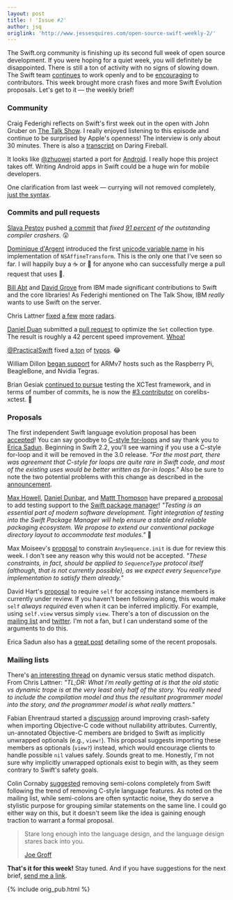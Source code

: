 ```yaml
---
layout: post
title: ! 'Issue #2'
author: jsq
origlink: 'http://www.jessesquires.com/open-source-swift-weekly-2/'
---
```


The Swift.org community is finishing up its second full week of open source development. If you were hoping for a quiet week, you will definitely be disappointed. There is still a ton of activity with no signs of slowing down. The Swift team [continues](https://twitter.com/uint_min/status/675022507527684096) to work openly and to be [encouraging](https://github.com/apple/swift/pull/389#issuecomment-163851653) to contributors. This week brought more crash fixes and more Swift Evolution proposals. Let's get to it &mdash; the weekly brief!

<!--excerpt-->

### Community

Craig Federighi reflects on Swift's first week out in the open with John Gruber on [The Talk Show](http://daringfireball.net/thetalkshow/2015/12/07/ep-139). I really enjoyed listening to this episode and continue to be surprised by Apple's openness! The interview is only about 30 minutes. There is also a [transcript](http://daringfireball.net/thetalkshow/139/federighi-gruber-transcript) on Daring Fireball.

It looks like [@zhuowei](https://github.com/zhuowei) started a port for [Android](https://github.com/SwiftAndroid). I really hope this project takes off. Writing Android apps in Swift could be a huge win for mobile developers.

One clarification from last week &mdash; currying will not removed completely, [just the syntax](https://github.com/apple/swift-evolution/pull/43#issuecomment-163849233).

### Commits and pull requests

[Slava Pestov](https://github.com/slavapestov) pushed [a commit](https://github.com/apple/swift/commit/c258f991f64a431da57fc79b66e879e5062fba3b) that *fixed [91 percent](https://github.com/apple/swift/commit/c258f991f64a431da57fc79b66e879e5062fba3b#commitcomment-14971959) of the outstanding compiler crashers.* 😲

[Dominique d'Argent](https://github.com/nubbel) introduced the first [unicode variable name](https://github.com/apple/swift-corelibs-foundation/pull/93#discussion_r47160608) in his implementation of `NSAffineTransform`. This is the only one that I've seen so far. I will happily buy a ☕️ or 🍺 for anyone who can successfully merge a pull request that uses 💩.

[Bill Abt](https://github.com/apple/swift/pull/413) and [David Grove](https://github.com/apple/swift-corelibs-libdispatch/pull/15) from IBM made significant contributions to Swift and the core libraries! As Federighi mentioned on The Talk Show, IBM *really* wants to use Swift on the server.

Chris Lattner [fixed](http://github.com/apple/swift/commit/a2d9b10b64c3115c2eed7b6baa8f641db9fc246e) [a few](https://github.com/apple/swift/commit/e28c2e2c6e4c7da665090f0acce4c68cbf4ebc15) [more](https://github.com/apple/swift/commit/7b323a8460540bbb9e9234ef3e3fb27f7cb117e3) [radars](https://github.com/apple/swift/commit/0bfacde2420937bfb6e0e1be6567b0e90ee2fb67).

[Daniel Duan](https://github.com/dduan) submitted a [pull request](https://github.com/apple/swift/pull/419) to optimize the `Set` collection type. The result is roughly a 42 percent speed improvement. [Whoa!](https://github.com/apple/swift/pull/419#issuecomment-164109613)

[@PracticalSwift](https://twitter.com/practicalswift) fixed [a ton](https://github.com/apple/swift/pull/561) of [typos](https://github.com/apple/swift/pull/526). 😂

William Dillon [began support](https://github.com/apple/swift/pull/439) for ARMv7 hosts such as the Raspberry Pi, BeagleBone, and Nvidia Tegras.

Brian Gesiak [continued to pursue](https://github.com/apple/swift-corelibs-xctest/pull/14) testing the XCTest framework, and in terms of number of commits, he is now the [#3 contributor](https://github.com/apple/swift-corelibs-xctest/graphs/contributors) on corelibs-xctest. 👏

### Proposals

The first independent Swift language evolution proposal has been [accepted](https://twitter.com/clattner_llvm/status/676472122437271552)! You can say goodbye to [C-style for-loops](https://github.com/apple/swift-evolution/blob/master/proposals/0007-remove-c-style-for-loops.md) and say thank you to [Erica Sadun](https://twitter.com/ericasadun). Beginning in Swift 2.2, you'll see warning if you use a C-style for-loop and it will be removed in the 3.0 release. *"For the most part, there was agreement that C-style for loops are quite rare in Swift code, and most of the existing uses would be better written as for-in loops."* Also be sure to note the two potential problems with this change as described in the [announcement](https://lists.swift.org/pipermail/swift-evolution-announce/2015-December/000001.html).

[Max Howell](https://github.com/mxcl), [Daniel Dunbar](https://github.com/ddunbar), and [Mattt Thompson](https://github.com/mattt) have prepared [a proposal](https://github.com/apple/swift-evolution/pull/51) to add testing support to the [Swift package manager](https://github.com/apple/swift-package-manager)! *"Testing is an essential part of modern software development. Tight integration of testing into the Swift Package Manager will help ensure a stable and reliable packaging ecosystem. We propose to extend our conventional package directory layout to accommodate test modules."* 🎉

Max Moiseev's [proposal](https://github.com/apple/swift-evolution/blob/master/proposals/0014-constrained-AnySequence.md) to constrain `AnySequence.init` is due for review this week. I don't see any reason why this would not be accepted. *"These constraints, in fact, should be applied to `SequenceType` protocol itself (although, that is not currently possible), as we expect every `SequenceType` implementation to satisfy them already."*

David Hart's [proposal](https://github.com/apple/swift-evolution/blob/master/proposals/0009-require-self-for-accessing-instance-members.md) to require `self` for accessing instance members is currently under review. If you haven't been following along, this would make `self` *always required* even when it can be inferred implicitly. For example, using `self.view` versus simply `view`. There's a ton of discussion on the [mailing list]((https://lists.swift.org/pipermail/swift-evolution/Week-of-Mon-20151214/002407.html)) and [twitter](https://twitter.com/ashfurrow/status/676881928168017921). I'm not a fan, but I can understand some of the arguments to do this.

Erica Sadun also has a [great post](http://ericasadun.com/2015/12/16/the-evolution-will-be-televised-current-and-upcoming-proposal-reviews/) detailing some of the recent proposals.

### Mailing lists

There's [an interesting thread](https://lists.swift.org/pipermail/swift-evolution/Week-of-Mon-20151207/001948.html) on dynamic versus static method dispatch. From Chris Lattner: *"TL;DR: What I’m really getting at is that the old static vs dynamic trope is at the very least only half of the story.  You really need to include the compilation model and thus the resultant programmer model into the story, and the programmer model is what really matters."*

Fabian Ehrentraud started a [discussion](https://lists.swift.org/pipermail/swift-evolution/Week-of-Mon-20151207/001054.html) around improving crash-safety when importing Objective-C code without nullability attributes. Currently, un-annotated Objective-C members are bridged to Swift as implicitly unwrapped optionals (e.g., `view!`). This proposal suggests importing these members as optionals (`view?`) instead, which would encourage clients to handle possible `nil` values safely. Sounds great to me. Honestly, I'm not sure why implicitly unwrapped optionals exist to begin with, as they seem contrary to Swift's safety goals.

Colin Cornaby [suggested](https://lists.swift.org/pipermail/swift-evolution/Week-of-Mon-20151214/002324.html) removing semi-colons completely from Swift following the trend of removing C-style language features. As noted on the mailing list, while semi-colons are often syntactic noise, they do serve a stylistic purpose for grouping similar statements on the same line. I could go either way on this, but it doesn't seem like the idea is gaining enough traction to warrant a formal proposal.

<blockquote>
   <p>Stare long enough into the language design, and the language design stares back into you.</p>
   <footer><a href="https://twitter.com/jckarter/status/676939142790569986" target="_blank">Joe Groff</a></footer>
</blockquote>

**That's it for this week!** Stay tuned. And if you have suggestions for the next brief, [send me a link](https://twitter.com/jesse_squires).

{% include orig_pub.html %}
